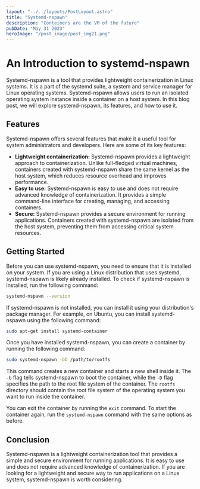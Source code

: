 ```yaml
---
layout: "../../layouts/PostLayout.astro"
title: "Systemd-nspawn"
description: "Conteiners are the VM of the future"
pubDate: "May 31 2023"
heroImage: "/post_image/post_img21.png"
---
```


# An Introduction to systemd-nspawn

Systemd-nspawn is a tool that provides lightweight containerization in Linux systems. It is a part of the systemd suite, a system and service manager for Linux operating systems. Systemd-nspawn allows users to run an isolated operating system instance inside a container on a host system. In this blog post, we will explore systemd-nspawn, its features, and how to use it.

## Features

Systemd-nspawn offers several features that make it a useful tool for system administrators and developers. Here are some of its key features:

- **Lightweight containerization:** Systemd-nspawn provides a lightweight approach to containerization. Unlike full-fledged virtual machines, containers created with systemd-nspawn share the same kernel as the host system, which reduces resource overhead and improves performance.
- **Easy to use:** Systemd-nspawn is easy to use and does not require advanced knowledge of containerization. It provides a simple command-line interface for creating, managing, and accessing containers.
- **Secure:** Systemd-nspawn provides a secure environment for running applications. Containers created with systemd-nspawn are isolated from the host system, preventing them from accessing critical system resources.

## Getting Started

Before you can use systemd-nspawn, you need to ensure that it is installed on your system. If you are using a Linux distribution that uses systemd, systemd-nspawn is likely already installed. To check if systemd-nspawn is installed, run the following command:

```bash
systemd-nspawn --version
```

If systemd-nspawn is not installed, you can install it using your distribution's package manager. For example, on Ubuntu, you can install systemd-nspawn using the following command:

```bash
sudo apt-get install systemd-container
```

Once you have installed systemd-nspawn, you can create a container by running the following command:

```bash
sudo systemd-nspawn -bD /path/to/rootfs
```

This command creates a new container and starts a new shell inside it. The `-b` flag tells systemd-nspawn to boot the container, while the `-D` flag specifies the path to the root file system of the container. The `rootfs` directory should contain the root file system of the operating system you want to run inside the container.

You can exit the container by running the `exit` command. To start the container again, run the `systemd-nspawn` command with the same options as before.

## Conclusion

Systemd-nspawn is a lightweight containerization tool that provides a simple and secure environment for running applications. It is easy to use and does not require advanced knowledge of containerization. If you are looking for a lightweight and secure way to run applications on a Linux system, systemd-nspawn is worth considering.